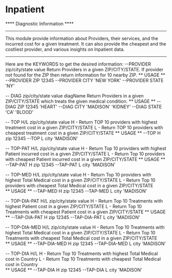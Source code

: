 # Inpatient

**** Diagnostic Information ****
*******************************************************************************************************************
This module provide information about Providers, their services, and the incurred cost for a given treatment.
It can also provide the cheapest and the costliest provider, and various insights on Inpatient data.
*******************************************************************************************************************
Here are the KEYWORDS to get the desired information:
--PROVIDER zip/city/state value
    Return Providers in a given ZIP/CITY/STATE. If provider not found for the ZIP then return information for 10 nearby 
    ZIP.
    ** USAGE **
    --PROVIDER ZIP 12345 
    --PROVIDER CITY 'NEW YORK'
    --PROVIDER STATE 'NY' 

-- DIAG zip/city/state value diagName 
    Return Providers in a given ZIP/CITY/STATE which treats the given medical condition. 
    ** USAGE **
    --DIAG ZIP 12345 'HEART'
    --DIAG CITY 'MADISON' 'KIDNEY'
    --DIAG STATE 'CA' 'BLOOD'
          
-- TOP H/L zip/city/state value
    H - Return TOP 10 providers with highest treatment cost in a given ZIP/CITY/STATE
    L - Return TOP 10 providers with cheapest treatment cost in a given ZIP/CITY/STATE
    ** USAGE **
    --TOP H zip 12345
    --TOP L city 'MADISON'
    
-- TOP-PAT H/L zip/city/state value
    H - Return Top 10 providers with highest Patient incurred cost in a given ZIP/CITY/STATE
    L - Return Top 10 providers with cheapest Patient incurred cost in a given ZIP/CITY/STATE
    ** USAGE **
    --TAP-PAT H zip 12345
    --TAP-PAT L city 'MADISON'
    
-- TOP-MED H/L zip/city/state value
    H - Return Top 10 providers with highest Total Medical cost in a given ZIP/CITY/STATE
    L - Return Top 10 providers with cheapest Total Medical cost in a given ZIP/CITY/STATE  
    ** USAGE **
    --TAP-MED H zip 12345
    --TAP-MED L city 'MADISON'    
    
-- TOP-DIA-PAT H/L zip/city/state value
    H - Return Top 10 Treatments with highest Patient cost in a given ZIP/CITY/STATE
    L - Return Top 10 Treatments with cheapest Patient cost in a given ZIP/CITY/STATE
    ** USAGE **
    --TAP-DIA-PAT H zip 12345
    --TAP-DIA-PAT L city 'MADISON'    
    
-- TOP-DIA-MED H/L zip/city/state value
    H - Return Top 10 Treatments with highest Total Medical cost in a given ZIP/CITY/STATE
    L - Return Top 10 Treatments with cheapest Total Medical cost in a given ZIP/CITY/STATE    
    ** USAGE **
    --TAP-DIA-MED H zip 12345
    --TAP-DIA-MED L city 'MADISON'
    
-- TOP-DIA H/L 
    H - Return Top 10 Treatments with highest Total Medical cost in Country
    L - Return Top 10 Treatments with cheapest Total Medical cost in Country    
    ** USAGE **
    --TAP-DIA H zip 12345
    --TAP-DIA L city 'MADISON'    
